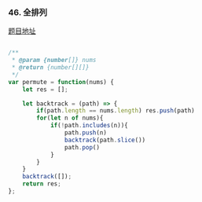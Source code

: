 ### 46. 全排列

[题目地址](https://leetcode-cn.com/problems/permutations/)

```javascript

/**
 * @param {number[]} nums
 * @return {number[][]}
 */
var permute = function(nums) {
    let res = [];

    let backtrack = (path) => {
        if(path.length == nums.length) res.push(path)
        for(let n of nums){
            if(!path.includes(n)){
                path.push(n)
                backtrack(path.slice())
                path.pop()
            }
        }
    }
    backtrack([]);
    return res;
};

```